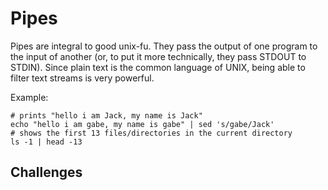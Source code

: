 # Pipes

Pipes are integral to good unix-fu. They pass the output of one program to the
input of another (or, to put it more technically, they pass STDOUT to STDIN).
Since plain text is the common language of UNIX, being able to filter text
streams is very powerful.

Example:

    # prints "hello i am Jack, my name is Jack"
    echo "hello i am gabe, my name is gabe" | sed 's/gabe/Jack'
    # shows the first 13 files/directories in the current directory
    ls -1 | head -13

## Challenges
